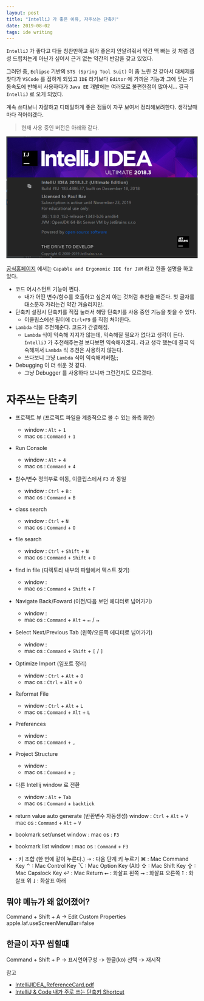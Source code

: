 ```yaml
---
layout: post
title: "IntelliJ 가 좋은 이유, 자주쓰는 단축키"
date: 2019-08-02
tags: ide writing
---
```


`IntelliJ` 가 좋다고 다들 칭찬만하고 뭐가 좋은지 안알려줘서 약간 맥 빠는 것 처럼 갬성 드립치는게 아닌가 싶어서 근거 없는 약간의 반감을 갖고 있었다.

그러던 중, `Eclipse` 기반의 `STS (Spring Tool Suit)` 이 좀 느린 것 같아서 대체제를 찾다가 `VSCode` 를 접하게 되었고 `IDE` 라기보다 `Editor` 에  가까운 기능과 그에 맞는 기동속도에 반해서 사용하다가 `Java EE` 개발에는 여러모로 불편한점이 많아서... 결국 `IntelliJ` 로 오게 되었다.

계속 쓰다보니 자잘하고 디테일하게 좋은 점들이 자꾸 보여서 정리해보려한다. 생각날때마다 적어야겠다.

> 현재 사용 중인 버전은 아래와 같다.

![사용중인 버전](/assets/images/posts/2019-08-02-ide-why-intellij-01.png)

[공식홈페이지](https://www.jetbrains.com/idea/) 에서는 `Capable and Ergonomic IDE for JVM` 라고 한줄 설명을 하고 있다.

- 코드 어시스턴트 기능이 쩐다.
  - 내가 어떤 변수/함수를 호출하고 싶은지 아는 것처럼 추천을 해준다. 첫 글자를 대소문자 가리는건 약간 거슬리지만.
- 단축키 설정시 단축키를 직접 눌러서 해당 단축키를 사용 중인 기능을 찾을 수 있다.
  - 이클립스에선 필터에 `Ctrl+F9` 를 직접 쳐야한다.
- `Lambda` 식을 추천해준다. 코드가 간결해짐.
  - `Lambda` 식이 익숙해 지지가 않는데, 익숙해질 필요가 없다고 생각이 든다. `IntelliJ` 가 추천해주는걸 보다보면 익숙해지겠지.. 라고 생각 했는데 결국 익숙해져서 `Lambda` 식 추천은 사용하지 않는다.
  - 쓰다보니 그냥 `Lambda` 식이 익숙해져버림;;
- Debugging 이 더 쉬운 것 같다.
  - 그냥 Debugger 를 사용하다 보니까 그런건지도 모르겠다.

# 자주쓰는 단축키
* 프로젝트 뷰 (프로젝트 파일을 계층적으로 볼 수 있는 좌측 화면)
	- window : `Alt` + `1`
	- mac os : `Command` + `1`
* Run Console
	- window : `Alt` + `4`
	- mac os : `Command` + `4`
* 함수/변수 정의부로 이동, 이클립스에서 `F3` 과 동일
	- window : `Ctrl` + `B` : 
	- mac os : `Command` + `B`
* class search
	- window : `Ctrl` + `N`
	- mac os : `Command` + `O`
* file search
	- window : `Ctrl` + `Shift` + `N`
	- mac os : `Command` + `Shift` + `O`
* find in file (디렉토리 내부의 파일에서 텍스트 찾기)
	- window :
	- mac os : `Command` + `Shift` + `F`

* Navigate Back/Foward (이전/다음 보던 에디터로 넘어가기)
	- window :
	- mac os : `Command` + `Alt` + `⭠` / `⭢`
* Select Next/Previous Tab (왼쪽/오른쪽 에디터로 넘어가기)
	- window : 
	- mac os : `Command` + `Shift` + `[` / `]`
* Optimize Import (임포트 정리)
	- window : `Ctrl` + `Alt` + `O`
	- mac os : `Ctrl` + `Alt` + `O`
* Reformat File
	- window : `Ctrl` + `Alt` + `L`
	- mac os : `Command` + `Alt` + `L` 

* Preferences
	- window : 
	- mac os : `Command` + `,`
* Project Structure
	- window : 
	- mac os : `Command` + `;`

* 다른 Intellij window 로 전환
	- window : `Alt` + `Tab`
	- mac os : `Command` + `backtick`

* return value auto generate (반환변수 자동생성)
	window : `Ctrl`    + `Alt` + `V`
	mac os : `Command` + `Alt` + `V`

* bookmark set/unset
  window :
  mac os : `F3`
  
* bookmark list
  window :
  mac os : `Command` + `F3`


+ : 키 조합 (한 번에 같이 누른다.)
⇢ : 다음 단계 키 누르기
⌘ : Mac Command Key
⌃ : Mac Control Key
⌥ : Mac Option Key (Alt)
⇧ : Mac Shift Key
⇪ : Mac Capslock Key
↩ : Mac Return
⭠ : 화살표 왼쪽
⭢ : 화살표 오른쪽
⭡ : 화살표 위
⭣ : 화살표 아래

## 뭐야 메뉴가 왜 없어졌어?
Command + Shift + A -> Edit Custom Properties
apple.laf.useScreenMenuBar=false

## 한글이 자꾸 씹힐때
Command + Shift + P -> 표시언어구성 -> 한글(ko) 선택 -> 재시작


참고
- [IntelliJIDEA_ReferenceCard.pdf](https://resources.jetbrains.com/storage/products/intellij-idea/docs/IntelliJIDEA_ReferenceCard.pdf)
- [IntelliJ & Code 내가 주로 쓰는 단축키 Shortcut](https://secondmemory.kr/567)